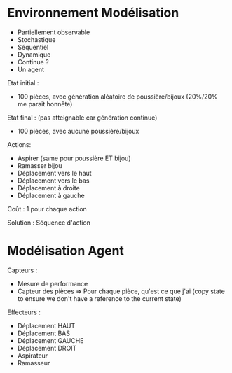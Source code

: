 # Environnement Modélisation 
- Partiellement observable
- Stochastique 
- Séquentiel
- Dynamique
- Continue ?
- Un agent

Etat initial : 
- 100 pièces, avec génération aléatoire de poussière/bijoux (20%/20% me parait honnête)

Etat final : (pas atteignable car génération continue)
- 100 pièces, avec aucune poussière/bijoux 

Actions: 
- Aspirer (same pour poussière ET bijou)
- Ramasser bijou 
- Déplacement vers le haut
- Déplacement vers le bas
- Déplacement à droite
- Déplacement à gauche

Coût : 1 pour chaque action

Solution : Séquence d'action


# Modélisation Agent 
Capteurs : 
 - Mesure de performance
 - Capteur des pièces => Pour chaque pièce, qu'est ce que j'ai (copy state to ensure we don't have a reference to the current state)



Effecteurs : 
 - Déplacement HAUT
 - Déplacement BAS 
 - Déplacement GAUCHE
 - Déplacement DROIT 
 - Aspirateur
 - Ramasseur
